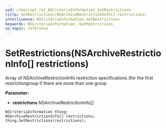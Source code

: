 ```yaml
---
uid: crmscript_ref_NSCriteriaInformation_SetRestrictions
title: SetRestrictions(NSArchiveRestrictionInfo[] restrictions)
intellisense: NSCriteriaInformation.SetRestrictions
keywords: NSCriteriaInformation, GetRestrictions
so.topic: reference
---
```


# SetRestrictions(NSArchiveRestrictionInfo[] restrictions)

Array of NSArchiveRestrictionInfo restriction specifications (for the first restrictiongroup if there are more than one group

**Parameter:** 
* **restrictions** NSArchiveRestrictionInfo[]

```crmscript
NSCriteriaInformation thing;
NSArchiveRestrictionInfo[] restrictions;
thing.SetRestrictions(restrictions);
```

